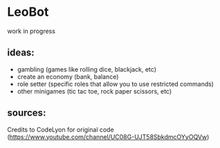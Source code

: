 # LeoBot
work in progress

## ideas:
- gambling (games like rolling dice, blackjack, etc)
- create an economy (bank, balance)
- role setter (specific roles that allow you to use restricted commands)
- other minigames (tic tac toe, rock paper scissors, etc)

## sources:
Credits to CodeLyon for original code (https://www.youtube.com/channel/UC08G-UJT58SbkdmcOYyOQVw)
